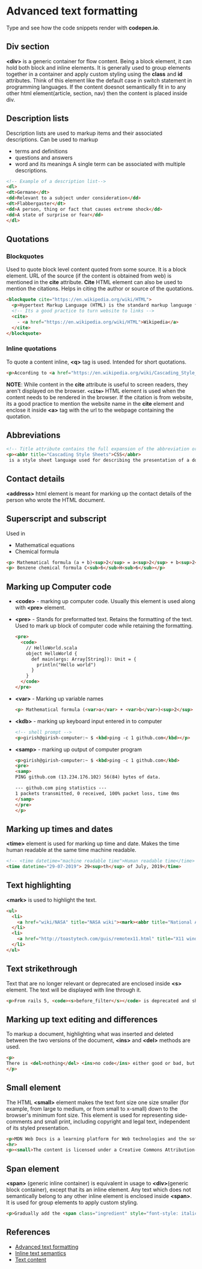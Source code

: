 # Advanced text formatting

Type and see how the code snippets render  with **codepen.io**.

## Div section

**&lt;div&gt;** is a generic container for flow content. Being a block element, it can hold both block and inline elements. It is generally used to group elements together in a container and apply custom styling using the **class** and **id** attributes.
Think of this element like the default case in switch statement in programming languages. If the content doesnot semantically fit in to any other html element(article, section, nav) then the content is placed inside div.

## Description lists

Description lists are used to markup items and their associated descriptions. Can be used to markup

* terms and definitions
* questions and answers
* word and its meanings
A single term can be associated with multiple descriptions.

```HTML
<!-- Example of a description list-->
<dl>
<dt>Germane</dt>
<dd>Relevant to a subject under consideration</dd>
<dt>Flabbergaster</dt>
<dd>A person, thing or fact that causes extreme shock</dd>
<dd>A state of surprise or fear</dd>
</dl>
```

## Quotations

### Blockquotes

Used to quote block level content quoted from some source. It is a block element.
URL of the source (if the content is obtained from web) is mentioned in the **cite** attribute.
**Cite** HTML element can also be used to mention the citations. Helps in citing the author or source of the quotations.

```HTML
<blockquote cite="https://en.wikipedia.org/wiki/HTML">
  <p>Hypertext Markup Language (HTML) is the standard markup language for documents designed to be displayed in a web browser.<p>
  <!-- Its a good practice to turn website to links -->
  <cite>
    - <a href="https://en.wikipedia.org/wiki/HTML">Wikipedia</a>
  </cite>
</blockquote>
```

### Inline quotations

To quote a content inline, **&lt;q&gt;** tag is used. Intended for short quotations.

```HTML
<p>According to <a href="https://en.wikipedia.org/wiki/Cascading_Style_Sheets">wikipedia</a> Cascading Style Sheets (<abbr>CSS</abbr>) is a <q cite="https://en.wikipedia.org/wiki/Cascading_Style_Sheets">style sheet language used for describing the presentation of a document written in a markup language like HTML</q></p>
```

**NOTE**: While content in the **cite** attribute is useful to screen readers, they aren't displayed on the browser. **`<cite>`** HTML element is used when the content needs to be rendered in the browser. If the citation is from website,  its a good practice to mention the website name in the **cite** element and enclose it inside **&lt;a&gt;** tag with the url to the webpage containing the quotation.

## Abbreviations

```HTML
<!-- Title attribute contains the full expansion of the abbreviation or acronym. It will be displayed like a tooltip when hovered over.-->
<p><abbr title="Cascading Style Sheets">CSS</abbr>
 is a style sheet language used for describing the presentation of a document written in a markup language like <abbr title="Hyper text Markup Language">HTML</abbr></p>
```

## Contact details

**&lt;address&gt;** html element is meant for marking up the contact details of the person who wrote the HTML document.

## Superscript and subscript

Used in

* Mathematical equations
* Chemical formula

```HTML
<p> Mathematical formula (a + b)<sup>2</sup> = a<sup>2</sup> + b<sup>2</sup> + 2 * a * b</p>
<p> Benzene chemical formula C<sub>6</sub>H<sub>6</sub></p>
```

## Marking up Computer code

* **&lt;code&gt;** - marking up computer code. Usually this element is used along with **&lt;pre&gt;** element.

* **&lt;pre&gt;** - Stands for preformatted text. Retains the formatting of the text. Used to mark up block of computer code while retaining the formatting.

  ```HTML
  <pre>
    <code>
      // HelloWorld.scala
      object HelloWorld {
        def main(args: Array[String]): Unit = {
          println("Hello world")
        }
      }
    </code>
  </pre>
  ```

* **&lt;var&gt;** - Marking up variable names

  ```HTML
  <p> Mathematical formula (<var>a</var> + <var>b</var>)<sup>2</sup> = <var>a</var><sup>2</sup> + <var>b</var><sup>2</sup> + 2 * <var>a</var> * <var>b</var></p>
  ```

* **&lt;kdb&gt;** - marking up keyboard input entered in to computer

  ```HTML
  <!-- shell prompt -->
  <p>girish@girish-computer:~ $ <kbd>ping -c 1 github.com</kbd></p>
  ```

* **&lt;samp&gt;** - marking up output of computer program

  ```HTML
  <p>girish@girish-computer:~ $ <kbd>ping -c 1 github.com</kbd>
  <pre>
  <samp>
  PING github.com (13.234.176.102) 56(84) bytes of data.

  --- github.com ping statistics ---
  1 packets transmitted, 0 received, 100% packet loss, time 0ms
  </samp>
  </pre>
  </p>
  ```

## Marking up times and dates

**&lt;time&gt;** element is used for marking up time and date. Makes the time human readable at the same time machine readable.

```HTML
<!-- <time datetime="machine readable time">Human readable time</time> -->
<time datetime="29-07-2019"> 29<sup>th</sup> of July, 2019</time>
```

## Text highlighting

**&lt;mark&gt;** is used to highlight the text.

```HTML
<ul>
  <li>
    <a href="wiki/NASA" title="NASA wiki"><mark><abbr title="National Aeronautics and Space Administration">NASA</abbr> wikipedia page</mark></a>
  </li>
  <li>
    <a href="http://toastytech.com/guis/remotex11.html" title="X11 windowing system" target="_blank">X11 windowing system</a>
  </li>
</ul>
```

## Text strikethrough

Text that are no longer relevant or deprecated are enclosed inside **&lt;s&gt;** element. The text will be displayed with line through it.

```HTML
<p>From rails 5, <code><s>before_filter</s></code> is deprecated and should be replaced with <code>before_action</code></p>
```

## Marking up text editing and differences

To markup a document, highlighting what was inserted and deleted between the two versions of the document, **&lt;ins&gt;** and **&lt;del&gt;** methods are used.

```HTML
<p>
There is <del>nothing</del> <ins>no code</ins> either good or bad, but <del>thinking</del> <ins>running it</ins> makes it so.
</p>
```

## Small element

The HTML **&lt;small&gt;** element makes the text font size one size smaller (for example, from large to medium, or from small to x-small) down to the browser's minimum font size. This element is used for representing side-comments and small print, including copyright and legal text, independent of its styled presentation.

```HTML
<p>MDN Web Docs is a learning platform for Web technologies and the software that powers the Web.</p>
<hr>
<p><small>The content is licensed under a Creative Commons Attribution-ShareAlike 2.5 Generic License.</small></p>
```

## Span element

**&lt;span&gt;** (generic inline container) is equivalent in usage to **&lt;div&gt;**(generic block container), except that its an inline element. Any text which does not semantically belong to any other inline element is enclosed inside **&lt;span&gt;**. It is used for group elements to apply custom styling.

```HTML
<p>Gradually add the <span class="ingredient" style="font-style: italic;">olive oil</span> while running the blender slowly.</p>
```

## References

* [Advanced text formatting](https://developer.mozilla.org/en-US/docs/Learn/HTML/Introduction_to_HTML/Advanced_text_formatting)
* [Inline text semantics](https://developer.mozilla.org/en-US/docs/Web/HTML/Element#Inline_text_semantics)
* [Text content](https://developer.mozilla.org/en-US/docs/Web/HTML/Element#Text_content)
